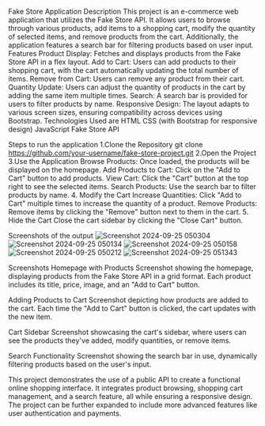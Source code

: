 Fake Store Application
Description
This project is an e-commerce web application that utilizes the Fake Store API. It allows users to browse through various products, add items to a shopping cart, modify the quantity of selected items, and remove products from the cart. Additionally, the application features a search bar for filtering products based on user input.
Features
Product Display: Fetches and displays products from the Fake Store API in a flex layout.
Add to Cart: Users can add products to their shopping cart, with the cart automatically updating the total number of items.
Remove from Cart: Users can remove any product from their cart.
Quantity Update: Users can adjust the quantity of products in the cart by adding the same item multiple times.
Search: A search bar is provided for users to filter products by name.
Responsive Design: The layout adapts to various screen sizes, ensuring compatibility across devices using Bootstrap.
Technologies Used are
HTML
CSS (with Bootstrap for responsive design)
JavaScript
Fake Store API

Steps to run the application
1.Clone the Repository
git clone https://github.com/your-username/fake-store-project.git
2.Open the Project
3.Use the Application
Browse Products: Once loaded, the products will be displayed on the homepage.
Add Products to Cart: Click on the "Add to Cart" button to add products.
View Cart: Click the "Cart" button at the top right to see the selected items.
Search Products: Use the search bar to filter products by name.
4. Modify the Cart
Increase Quantities: Click "Add to Cart" multiple times to increase the quantity of a product.
Remove Products: Remove items by clicking the "Remove" button next to them in the cart.
5. Hide the Cart
Close the cart sidebar by clicking the "Close Cart" button.

Screenshots of the output
![Screenshot 2024-09-25 050304](https://github.com/user-attachments/assets/3b6b4385-ebed-496d-9568-663e4932544b)
![Screenshot 2024-09-25 050134](https://github.com/user-attachments/assets/ad54f1ab-425b-4440-8683-023f00332b80)
![Screenshot 2024-09-25 050158](https://github.com/user-attachments/assets/7d03130d-41f4-4312-bfe0-c8d5e1fdc82c)
![Screenshot 2024-09-25 050212](https://github.com/user-attachments/assets/b9cbec6a-b683-4488-867f-0bba0ea3d2cd)
![Screenshot 2024-09-25 051343](https://github.com/user-attachments/assets/444d82ca-9b6a-41e0-b515-a1e078b2541a)

Screenshots
Homepage with Products
Screenshot showing the homepage, displaying products from the Fake Store API in a grid format. Each product includes its title, price, image, and an "Add to Cart" button.

Adding Products to Cart
Screenshot depicting how products are added to the cart. Each time the "Add to Cart" button is clicked, the cart updates with the new item.

Cart Sidebar
Screenshot showcasing the cart's sidebar, where users can see the products they've added, modify quantities, or remove items.

Search Functionality
Screenshot showing the search bar in use, dynamically filtering products based on the user's input.

This project demonstrates the use of a public API to create a functional online shopping interface. It integrates product browsing, shopping cart management, and a search feature, all while ensuring a responsive design. The project can be further expanded to include more advanced features like user authentication and payments.






